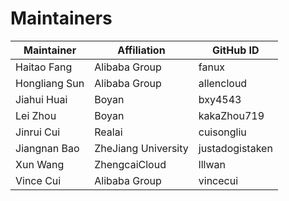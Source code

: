 # Maintainers

| Maintainer           | Affiliation                                                |GitHub ID |
| -------------------- | ------------------------------------------------------- | ----------- |
|Haitao Fang|Alibaba Group|fanux
|Hongliang Sun|Alibaba Group|allencloud|
|Jiahui Huai|Boyan|bxy4543|
|Lei Zhou|Boyan|kakaZhou719|
|Jinrui Cui|Realai|cuisongliu|
|Jiangnan Bao|ZheJiang University|justadogistaken|
|Xun Wang|ZhengcaiCloud|lllwan|
|Vince Cui|Alibaba Group|vincecui|
